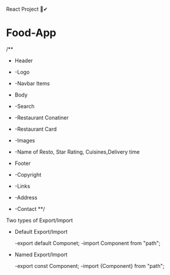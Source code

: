 React Project 🚀✔

# Food-App
/**
* Header
*  -Logo
*  -Navbar Items

* Body
*  -Search
*  -Restaurant Conatiner
*   -Restaurant Card
*    -Images
*    -Name of Resto, Star Rating, Cuisines,Delivery  time

* Footer
*  -Copyright
*  -Links
*  -Address
*  -Contact
**/

Two types of Export/Import

- Default Export/Import

    -export default Componet;
    -import Component from "path";

- Named Export/Import

    -export const Component;
    -import {Component} from "path";

